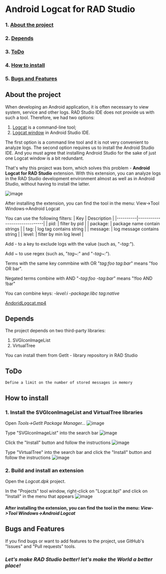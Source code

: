 # Android Logcat for RAD Studio

### 1. [About the project](#about)
### 2. [Depends](#depends)
### 3. [ToDo](#todo)
### 4. [How to install](#how_to_install)
### 5. [Bugs and Features](#bugs_features)
## About the project
<a name="about"></a>
When developing an Android application, it is often necessary to view system, service and other logs. RAD Studio IDE does not provide us with such a tool. Therefore, we had two options:

1. [Logcat](https://developer.android.com/tools/logcat) is a command-line tool;
2. [Logcat window](https://developer.android.com/studio/debug/logcat) in Android Studio IDE.

The first option is a command line tool and it is not very convenient to analyze logs. The second option requires us to install the Android Studio IDE. And you must agree that installing Android Studio for the sake of just one Logcat window is a bit redundant.

That's why this project was born, which solves this problem - **Android Logcat for RAD Studio** extension.
With this extension, you can analyze logs in the RAD Studio development environment almost as well as in Android Studio, without having to install the latter.

![image](https://github.com/ivanovsergeyminsk/LogcatD/assets/25233737/fef86f2b-a5d6-4f10-9533-e8ba9a203956)

After installing the extension, you can find the tool in the menu:
  View->Tool Windows->Android Logcat

You can use the following filters:
| Key      | Description                  |
|----------|------------------------------|
| pid:     | filter by pid                |
| package: | package name contain strings |
| tag:     | log tag contains string      |
| message: | log message contains string  |
| level:   | filter by min log level      |

Add *-* to a key to exclude logs with the value (such as, "*-tag:*").

Add *~* to use regex (such as, "*tag~:*" and "*-tag~:*").

Terms with the same key commbine with OR "*tag:foo tag:bar*" means "foo OR bar".

Negated terms combine with AND "*-tag:foo -tag:bar*" means "!foo AND !bar"

You can combine keys: *-level:i -package:libc tag:native*

[AndoridLogcat.mp4](https://github.com/ivanovsergeyminsk/LogcatD/assets/25233737/d2f6ba57-ae70-4681-aaac-95846ed815e0)

## Depends
<a name="depends"></a>
The project depends on two third-party libraries:
  
  1. SVGIconImageList
  2. VirtualTree

You can install them from GetIt - library repository in RAD Studio

## ToDo
<a name="todo"></a>
```
Define a limit on the number of stored messages in memory
```
## How to install
<a name="how_to_install"></a>
### 1. Install the **SVGIconImageList** and **VirtualTree** libraries
Open *Tools->GetIt Package Manager...*
![image](https://github.com/ivanovsergeyminsk/LogcatD/assets/25233737/f53968c6-00e9-4c54-86ae-a0ea18ca5329)

Type "SVGIconImageList" into the search bar
![image](https://github.com/ivanovsergeyminsk/LogcatD/assets/25233737/91b538e4-5bc6-4f1c-bf43-f41cdd2a35cb)

Click the "Install" button and follow the instructions
![image](https://github.com/ivanovsergeyminsk/LogcatD/assets/25233737/98d7f82e-9729-4c4b-9dbe-73a8f5afb834)

Type "VirtualTree" into the search bar and click the "Install" button and follow the instructions
![image](https://github.com/ivanovsergeyminsk/LogcatD/assets/25233737/11fa098e-db03-4751-8e0b-512635336010)

### 2. Build and install an extension
Open the *Logcat.dpk* project.

In the "Projects" tool window, right-click on "Logcat.bpl" and click on "Install" in the menu that appears
![image](https://github.com/ivanovsergeyminsk/LogcatD/assets/25233737/a25bdf52-2e9a-4b76-8a31-6e3d174ec9e6)

#### After installing the extension, you can find the tool in the menu: *View->Tool Windows->Android Logcat*

## Bugs and Features
<a name="bugs_features"></a>
If you find bugs or want to add features to the project, use GitHub's "Issues" and "Pull requests" tools.

### *Let's make RAD Studio better! let's make the World a better place!*
